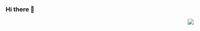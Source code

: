 ### Hi there 👋


<img align="right" src="https://github-readme-stats.vercel.app/api?username=ElegantAnkster&show_icons=true&hide_title=false" />
                                                         
                                                         
                                                         
                                                         
                                                
                                                              
                                                              
                                                              
                                               



<!--
**ElegantAnkster/ElegantAnkster** is a ✨ _special_ ✨ repository because its `README.md` (this file) appears on your GitHub profile.

Here are some ideas to get you started:

- 🔭 I’m currently working on ...
- 🌱 I’m currently learning ...
- 👯 I’m looking to collaborate on ...
- 🤔 I’m looking for help with ...
- 💬 Ask me about ...
- 📫 How to reach me: ...
- 😄 Pronouns: ...
- ⚡ Fun fact: ...
-->
          
